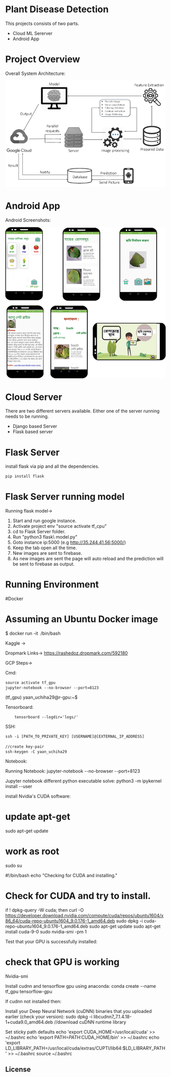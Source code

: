 # Plant Disease Detection

This projects consists of two parts.

  - Cloud ML Sererver
  - Android App

# Project Overview
Overall System Architecture:

![Architecture](Figures/system.png?raw=true "Architecture")


# Android App
Android Screenshots:

![Screenshot](Figures/screenshots.png)



# Cloud Server
There are two different servers available. Either one of the server running needs to be running.
  - Django based Server
  - Flask based server
  
# Flask Server
install flask via pip and all the dependencies.
```sh
pip install flask
```
# Flask Server running model
Running flask model->
1. Start and run google instance.
2. Activate project env "source activate tf_cpu"
3. cd to Flask Server folder.
3. Run "python3 flask\ model.py"
4. Goto instance ip:5000 (e.g http://35.244.41.56:5000/)
5. Keep the tab open all the time.
6. New images are sent to firebase.
7. As new images are sent the page will auto reload and the prediction will be sent to firebase as output.




# Running Environment

#Docker 
# Assuming an Ubuntu Docker image
$ docker run -it <image> /bin/bash
	
Kaggle -> 

Dropmark Links-> https://rashedoz.dropmark.com/592180


GCP Steps->

Cmd:


```
source activate tf_gpu
jupyter-notebook --no-browser --port=8123
```


(tf_gpu) yaan_uchiha29@r-gpu:~$


Tensorboard:
```
	tensorboard --logdir='logs/'
```

SSH:
```
ssh -i [PATH_TO_PRIVATE_KEY] [USERNAME]@[EXTERNAL_IP_ADDRESS]

//create key-pair
ssh-keygen -C yaan_uchiha29

```

Notebook:

Running Notebook:
jupyter-notebook --no-browser --port=8123

Jupyter notebook different python executable solve:
	python3 -m ipykernel install --user



install Nvidia's CUDA software:


# update apt-get
sudo apt-get update
 
# work as root
sudo su

#!/bin/bash
echo "Checking for CUDA and installing."
# Check for CUDA and try to install.
if ! dpkg-query -W cuda; then
    curl -O https://developer.download.nvidia.com/compute/cuda/repos/ubuntu1604/x86_64/cuda-repo-ubuntu1604_9.0.176-1_amd64.deb
    sudo dpkg -i cuda-repo-ubuntu1604_9.0.176-1_amd64.deb
    sudo apt-get update
    sudo apt-get install cuda-9-0
    sudo nvidia-smi -pm 1


Test that your GPU is successfully installed:
# check that GPU is working
Nvidia-smi




Install cudnn and tensorflow gpu using anaconda:
conda create --name tf_gpu tensorflow-gpu


If cudnn not installed then:
 
Install your Deep Neural Network (cuDNN) binaries that you uploaded earlier (check your version):
sudo dpkg -i libcudnn7_7.1.4.18-1+cuda9.0_amd64.deb //download cuDNN runtime library




Set sticky path defaults
echo 'export CUDA_HOME=/usr/local/cuda' >> ~/.bashrc
echo 'export PATH=$PATH:$CUDA_HOME/bin' >> ~/.bashrc
echo 'export LD_LIBRARY_PATH=/usr/local/cuda/extras/CUPTI/lib64:$LD_LIBRARY_PATH' >> ~/.bashrc
source ~/.bashrc




	



License
----

